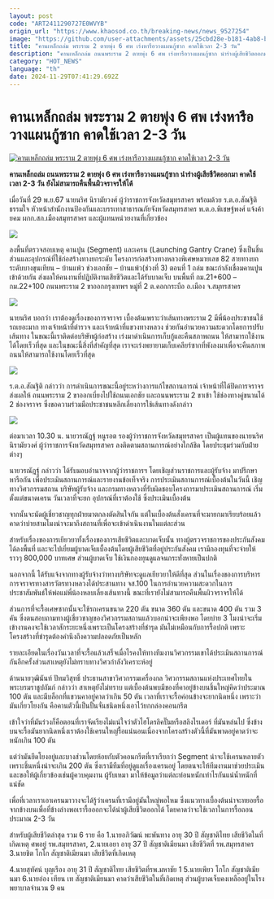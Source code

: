 ```yaml
---
layout: post
code: "ART2411290727E0WVYB"
origin_url: "https://www.khaosod.co.th/breaking-news/news_9527254"
image: "https://github.com/user-attachments/assets/25cbd28e-b181-4ab8-ba86-55f37c8bed0e"
title: "คานเหล็กถล่ม พระราม 2 ตายพุ่ง 6 ศพ เร่งหารือวางแผนกู้ซาก คาดใช้เวลา 2-3 วัน"
description: "คานเหล็กถล่ม ถนนพระราม 2 ตายพุ่ง 6 ศพ เร่งหารือวางแผนกู้ซาก นำร่างผู้เสียชีวิตออกมา คาดใช้เวลา 2-3 วัน ยังไม่สามารถคืนพื้นผิวจราจรให้ได้"
category: "HOT_NEWS"
language: "th"
date: 2024-11-29T07:41:29.692Z
---
```


# คานเหล็กถล่ม พระราม 2 ตายพุ่ง 6 ศพ เร่งหารือวางแผนกู้ซาก คาดใช้เวลา 2-3 วัน

[![คานเหล็กถล่ม พระราม 2 ตายพุ่ง 6 ศพ เร่งหารือวางแผนกู้ซาก คาดใช้เวลา 2-3 วัน](https://www.khaosod.co.th/wpapp/uploads/2024/11/6body.jpg "คานเหล็กถล่ม พระราม 2 ตายพุ่ง 6 ศพ เร่งหารือวางแผนกู้ซาก คาดใช้เวลา 2-3 วัน")](https://www.khaosod.co.th/wpapp/uploads/2024/11/6body.jpg)

**คานเหล็กถล่ม ถนนพระราม 2 ตายพุ่ง 6 ศพ เร่งหารือวางแผนกู้ซาก นำร่างผู้เสียชีวิตออกมา คาดใช้เวลา 2-3 วัน ยังไม่สามารถคืนพื้นผิวจราจรให้ได้**

เมื่อวันที่ 29 พ.ย.67 นายนริศ นิรามัยวงศ์ ผู้ว่าราชการจังหวัดสมุทรสาคร พร้อมด้วย ร.ต.อ.สัณฐิติ ธรรมใจ หัวหน้าสำนักงานป้องกันและบรรเทาสาธารณภัยจังหวัดสมุทรสาคร พ.ต.อ.พิเชษฐ์พงศ์ แจ้งค้ายคม ผกก.สภ.เมืองสมุทรสาคร และผู้แทนหน่วยงานที่เกี่ยวข้อง

[![](https://www.khaosod.co.th/wpapp/uploads/2024/11/CCD_147-696x392.jpg)](https://www.khaosod.co.th/wpapp/uploads/2024/11/CCD_147.jpg)

ลงพื้นที่ตรวจสอบเหตุ คานปูน (Segment) และเครน (Launching Gantry Crane) ซึ่งเป็นชิ้นส่วนและอุปกรณ์ที่ใช้ก่อสร้างทางยกระดับ โครงการก่อสร้างทางหลวงพิเศษหมายเลข 82 สายทางยกระดับบางขุนเทียน – บ้านแพ้ว ช่วงเอกชัย – บ้านแพ้ว(ช่วงที่ 3) ตอนที่ 1 ถล่ม ขณะกำลังเชื่อมคานปูนเข้าด้วยกัน ส่งผลให้คนงานที่ปฏิบัติงานเสียชีวิตและได้รับบาดเจ็บ บนพื้นที่ กม.21+600 – กม.22+100 ถนนพระราม 2 ขาออกกรุงเทพฯ หมู่ที่ 2 ต.คอกกระบือ อ.เมือง จ.สมุทรสาคร

[![](https://www.khaosod.co.th/wpapp/uploads/2024/11/Screenshot-2024-11-29-141302-696x390.jpg)](https://www.khaosod.co.th/wpapp/uploads/2024/11/Screenshot-2024-11-29-141302.jpg)

นายนริศ บอกว่า เราต้องดูเรื่องของการจราจร เบื้องต้นเพราะว่าเส้นทางพระราม 2 มีพี่น้องประชาชนใช้รถเยอะมาก ทางเจ้าหน้าที่ตำรวจ และเจ้าหน้าที่แขวงทางหลวง ช่วยกันอำนวยความสะดวกโดยการปรับเส้นทาง ในขณะนี้เราติดต่อบริษัทผู้ก่อสร้าง เร่งมาดำเนินการเก็บกู้และคืนสภาพถนน ให้สามารถใช้งานได้โดยเร็วที่สุด และในขณะนี้สิ่งที่สำคัญที่สุด เราจะเร่งพยายามเก็บเคลียร์ซากที่พังลงมาเพื่อจะคืนสภาพถนนให้สามารถใช้งานโดยเร็วที่สุด

[![](https://www.khaosod.co.th/wpapp/uploads/2024/11/DJI_0024_0-696x392.jpg)](https://www.khaosod.co.th/wpapp/uploads/2024/11/DJI_0024_0.jpg)

ร.ต.อ.สัณฐิติ กล่าวว่า การดำเนินการขณะนี้อยู่ระหว่างการแก้ไขสถานการณ์ เจ้าหน้าที่ได้ปิดการจราจรส่งผลให้ ถนนพระราม 2 ขาออกเบี่ยงไปใช้ถนนเอกชัย และถนนพระราม 2 ขาเข้า ใช้ช่องทางคู่ขนานได้ 2 ช่องจราจร ซึ่งขอความร่วมมือประชาชนหลีกเลี่ยงการใช้เส้นทางดังกล่าว

[![](https://www.khaosod.co.th/wpapp/uploads/2024/11/Screenshot-2024-11-29-141115-696x384.jpg)](https://www.khaosod.co.th/wpapp/uploads/2024/11/Screenshot-2024-11-29-141115.jpg)

ต่อมาเวลา 10.30 น. นายวรณัฎฐ์ หนูรอต รองผู้ว่าราชการจังหวัดสมุทรสาคร เป็นผู้แทนของนายนริศ นิรามัยวงศ์ ผู้ว่าราชการจังหวัดสมุทรสาคร ลงติดตามสถานการณ์อย่างใกล้ชิด โดยประชุมร่วมกับฝ่ายต่างๆ

นายวรณัฎฐ์ กล่าวว่า ได้รับมอบอำนาจจากผู้ว่าราชการฯ โดยเชิญส่วนราชการและผู้รับจ้าง มาปรึกษาหารือกัน เพื่อประเมินสถานการณ์และรายงานข้อเท็จจริง การประเมินสถานการณ์เบื้องต้นในวันนี้ เชิญทางวิศวกรรมสถาน บริษัทผู้รับจ้าง และกรมทางหลวงที่รับผิดชอบโครงการมาประเมินสถานการณ์ เริ่มตั้งแต่ขนาดเครน วันเวลาที่จะยก อุปกรณ์ที่เราต้องใช้ ซึ่งประเมินเบื้องต้น

จากนั้นจะนัดผู้เชี่ยวชาญทุกฝ่ายมาตกลงตัดสินใจกัน แต่ในเบื้องต้นสั่งเครนที่จะมายกมาเรียบร้อยแล้ว คาดว่าบ่ายสามโมงน่าจะมาถึงสถานที่เพื่อจะเข้าดำเนินงานในแต่ละส่วน

สำหรับเรื่องของการเยียวยาทั้งเรื่องของการเสียชีวิตและบาดเจ็บนั้น ทางผู้ตรวจราชการของประกันสังคมได้ลงพื้นที่ และจะไปเยี่ยมผู้บาดเจ็บเบื้องต้นโดยผู้เสียชีวิตที่อยู่ประกันสังคม เรามีกองทุนที่จะจ่ายให้ราวๆ 800,000 บาทเศษ ส่วนผู้บาดเจ็บ ใช้เงินกองทุนดูแลจนกระทั่งหายเป็นปกติ

นอกจากนี้ ได้รับแจ้งจากทางผู้รับจ้างว่าทางบริษัทจะดูแลเยียวยาให้ดีที่สุด ส่วนในเรื่องของการบริหารการจราจรทางสารวัตรทางหลวงได้ประสานทาง จส.100 ในการอำนวยความสะดวกในการประชาสัมพันธ์ให้พ่อแม่พี่น้องหลบเลี่ยงเส้นทางนี้ ขณะที่เรายังไม่สามารถคืนพื้นผิวจราจรให้ได้

ส่วนการที่จะรื้อเศษซากนั้นจะใช้รถเครนขนาด 220 ตัน ขนาด 360 ตัน และขนาด 400 ตัน รวม 3 คัน ซึ่งตนสอบถามทางผู้เชี่ยวชาญของวิศวกรรมสถานแล้วบอกน่าจะเพียงพอ โดยบ่าย 3 โมงน่าจะเริ่มเข้างานคงจะใช้เวลาสักระยะหนึ่งเพราะเป็นโครงสร้างที่ชำรุด มันไม่เหมือนกับการรื้อปกติ เพราะโครงสร้างที่ชำรุดต้องคำนึงถึงความปลอดภัยเป็นหลัก

รายละเอียดในเรื่องวันเวลาที่จะรื้อแล้วเสร็จเมื่อไรคงให้ทางทีมงานวิศวกรรมเขาได้ประเมินสถานการณ์กันอีกครั้งส่วนสาเหตุยังไม่ทราบทางวิศวกำลังวิเคราะห์อยู่

ด้านนายวุฒินันท์ ปัทมวิสุทธิ์ ประธานสาขาวิศวกรรมเครื่องกล วิศวกรรมสถานแห่งประเทศไทยในพระบรมราชูปถัมภ์ กล่าวว่า สาเหตุยังไม่ทราบ แต่เบื้องต้นพบมีของที่คาอยู่ข้างบนชิ้นใหญ่คิดว่าประมาณ 100 ตัน และมีบล็อกที่แขวนคาอยู่คาดว่าเกิน 50 ตัน เวลาที่เราจะรื้อค่อนข้างจะยากนิดหนึ่ง เพราะว่ามันเกี่ยวโยงกัน คือคานตัวนี้เป็นปั้นจั่นชนิดหนึ่งเอาไว้ยกกล่องคอนกรีต

เข้าใจว่าที่มันร่วงก็คือตอนที่เราจัดเรียงไม่แน่ใจว่าตัวไฮโดรลิคปั๊มหรือสลิงไรเดอร์ ที่มันหล่นไป ซึ่งข้างบนจะรื้อมันยากนิดหนึ่งเราต้องใช้เครนใหญ่รื้อแน่นอนเนื่องจากโครงสร้างตัวนี้ที่มันพาดอยู่คาดว่าจะหนักเกิน 100 ตัน

แต่ว่ามันยึดโยงอยู่และบางส่วนโดยห้อยกับตัวคอนกรีตที่เราเรียกว่า Segment น่าจะใช้เครนหลายตัวเพราะชิ้นหนึ่งน่าจะเกิน 200 ตัน ซึ่งเรามีทีมที่อยู่ดูแลเรื่องเครนอยู่ โดยตนจะให้ทีมงานมาช่วยประเมินและขอให้ผู้เกี่ยวข้องเช่นผู้ควบคุมงาน ผู้รับเหมา มาให้ข้อมูลว่าแต่ละท่อนหนักเท่าไรกันแน่น้ำหนักที่แน่ชัด

เพื่อที่เวลาเราเอาเครนมาวางจะได้รู้ว่าเครนที่เรามีอยู่มันใหญ่พอไหม ซึ่งแนวทางเบื้องต้นน่าจะทยอยรื้อจากข้างบนเพื่อที่ข้างล่างพอเรารื้อออกจะได้นำผู้เสียชีวิตออกได้ โดยคาดว่าจะใช้เวลาในการรื้อถอนประมาณ 2-3 วัน

สำหรับผู้เสียชีวิตล่าสุด รวม 6 ราย คือ 1.นายอภิวัฒน์ พะพันทาง อายุ 30 ปี สัญชาติไทย เสียชีวิตในที่เกิดเหตุ ศพอยู่ รพ.สมุทรสาคร, 2.นายเอยา อายุ 37 ปี สัญชาติเมียนมา เสียชีวิตที่ รพ.สมุทรสาคร 3.นายชิต โกโก สัญชาติเมียนมา เสียชีวิตที่เกิดเหตุ

4.นายสุทัศน์ บุญเรือง อายุ 31 ปี สัญชาติไทย เสียชีวิตที่รพ.มหาชัย 1 5.นายเพียว โกโก สัญชาติเมียนมา 6.นายอ่อง เทียน เท สัญชาติเมียนมา คาดว่าเสียชีวิตในที่เกิดเหตุ ส่วนผู้บาดเจ็บคงเหลืออยู่ในโรงพยาบาลจำนวน 9 คน